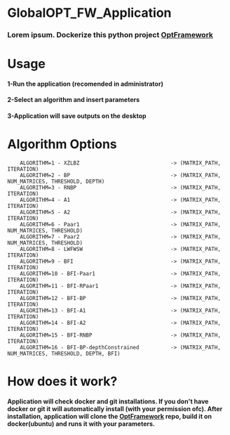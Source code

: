 # GlobalOPT_FW_Application
### Lorem ipsum. Dockerize this python project [OptFramework](https://github.com/mraposka/DockerOPT)

# Usage
#### 1-Run the application (recomended in administrator)
#### 2-Select an algorithm and insert parameters
#### 3-Application will save outputs on the desktop

# Algorithm Options
        ALGORITHM=1 - XZLBZ                             -> (MATRIX_PATH, ITERATION)
        ALGORITHM=2 - BP                                -> (MATRIX_PATH, NUM_MATRICES, THRESHOLD, DEPTH)
        ALGORITHM=3 - RNBP                              -> (MATRIX_PATH, ITERATION)
        ALGORITHM=4 - A1                                -> (MATRIX_PATH, ITERATION)
        ALGORITHM=5 - A2                                -> (MATRIX_PATH, ITERATION)
        ALGORITHM=6 - Paar1                             -> (MATRIX_PATH, NUM_MATRICES, THRESHOLD)
        ALGORITHM=7 - Paar2                             -> (MATRIX_PATH, NUM_MATRICES, THRESHOLD)
        ALGORITHM=8 - LWFWSW                            -> (MATRIX_PATH, ITERATION)
        ALGORITHM=9 - BFI                               -> (MATRIX_PATH, ITERATION)
        ALGORITHM=10 - BFI-Paar1                        -> (MATRIX_PATH, ITERATION)
        ALGORITHM=11 - BFI-RPaar1                       -> (MATRIX_PATH, ITERATION)
        ALGORITHM=12 - BFI-BP                           -> (MATRIX_PATH, ITERATION)
        ALGORITHM=13 - BFI-A1                           -> (MATRIX_PATH, ITERATION)
        ALGORITHM=14 - BFI-A2                           -> (MATRIX_PATH, ITERATION)
        ALGORITHM=15 - BFI-RNBP                         -> (MATRIX_PATH, ITERATION)
        ALGORITHM=16 - BFI-BP-depthConstrained          -> (MATRIX_PATH, NUM_MATRICES, THRESHOLD, DEPTH, BFI)

# How does it work?
#### Application will check docker and git installations. If you don't have docker or git it will automatically install (with  your permission ofc). After installation, application will clone the [OptFramework](https://github.com/mraposka/DockerOPT) repo, build it on docker(ubuntu) and runs it with your parameters.
